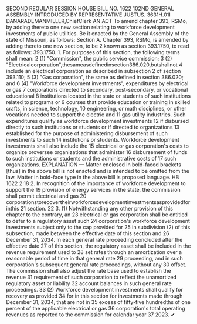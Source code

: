 SECOND REGULAR SESSION
HOUSE BILL NO. 1622
102ND GENERAL ASSEMBLY
INTRODUCED BY REPRESENTATIVE JUSTUS.
3631H.01I DANARADEMANMILLER,ChiefClerk
AN ACT
To amend chapter 393, RSMo, by adding thereto one new section relating to workforce
development investments of public utilities.
Be it enacted by the General Assembly of the state of Missouri, as follows:
Section A. Chapter 393, RSMo, is amended by adding thereto one new section, to be
2 known as section 393.1750, to read as follows:
393.1750. 1. For purposes of this section, the following terms shall mean:
2 (1) "Commission", the public service commission;
3 (2) "Electricalcorporation",thesameasdefinedinsection386.020,butshallnot
4 include an electrical corporation as described in subsection 2 of section 393.110;
5 (3) "Gas corporation", the same as defined in section 386.020; and
6 (4) "Workforce development investments", expenditures by electrical or gas
7 corporations directed to secondary, post-secondary, or vocational educational
8 institutions located in the state or students of such institutions related to programs or
9 courses that provide education or training in skilled crafts, in science, technology,
10 engineering, or math disciplines, or other vocations needed to support the electric and
11 gas utility industries. Such expenditures qualify as workforce development investments
12 if disbursed directly to such institutions or students or if directed to organizations
13 established for the purpose of administering disbursement of such investments to such
14 institutions or students. Workforce development investments shall also include the
15 electrical or gas corporation's costs to organize oroversee organizations that administer
16 disbursement of funds to such institutions or students and the administrative costs of
17 such organizations.
EXPLANATION — Matter enclosed in bold-faced brackets [thus] in the above bill is not enacted and is
intended to be omitted from the law. Matter in bold-face type in the above bill is proposed language.
HB 1622 2
18 2. In recognition of the importance of workforce development to support the
19 provision of energy services in the state, the commission shall permit electrical and gas
20 corporationstorecovertheirworkforcedevelopmentinvestmentsasprovidedforinthis
21 section.
22 3. (1) Notwithstanding any other provision of this chapter to the contrary, an
23 electrical or gas corporation shall be entitled to defer to a regulatory asset such
24 corporation's workforce development investments subject only to the cap provided for
25 in subdivision (2) of this subsection, made between the effective date of this section and
26 December 31, 2034. In each general rate proceeding concluded after the effective date
27 of this section, the regulatory asset shall be included in the revenue requirement used to
28 set rates through an amortization over a reasonable period of time in that general rate
29 proceeding, and in such corporation's subsequent general rate proceedings, without any
30 offset. The commission shall also adjust the rate base used to establish the revenue
31 requirement of such corporation to reflect the unamortized regulatory asset or liability
32 account balances in such general rate proceedings.
33 (2) Workforce development investments shall qualify for recovery as provided
34 for in this section for investments made through December 31, 2034, that are not in
35 excess of fifty-five hundredths of one percent of the applicable electrical or gas
36 corporation's total operating revenues as reported to the commission for calendar year
37 2023.
✔
